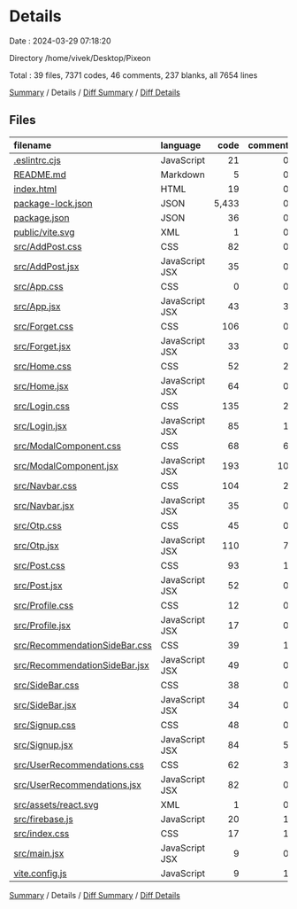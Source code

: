 # Details

Date : 2024-03-29 07:18:20

Directory /home/vivek/Desktop/Pixeon

Total : 39 files,  7371 codes, 46 comments, 237 blanks, all 7654 lines

[Summary](results.md) / Details / [Diff Summary](diff.md) / [Diff Details](diff-details.md)

## Files
| filename | language | code | comment | blank | total |
| :--- | :--- | ---: | ---: | ---: | ---: |
| [.eslintrc.cjs](/.eslintrc.cjs) | JavaScript | 21 | 0 | 1 | 22 |
| [README.md](/README.md) | Markdown | 5 | 0 | 4 | 9 |
| [index.html](/index.html) | HTML | 19 | 0 | 1 | 20 |
| [package-lock.json](/package-lock.json) | JSON | 5,433 | 0 | 1 | 5,434 |
| [package.json](/package.json) | JSON | 36 | 0 | 1 | 37 |
| [public/vite.svg](/public/vite.svg) | XML | 1 | 0 | 0 | 1 |
| [src/AddPost.css](/src/AddPost.css) | CSS | 82 | 0 | 14 | 96 |
| [src/AddPost.jsx](/src/AddPost.jsx) | JavaScript JSX | 35 | 0 | 2 | 37 |
| [src/App.css](/src/App.css) | CSS | 0 | 0 | 1 | 1 |
| [src/App.jsx](/src/App.jsx) | JavaScript JSX | 43 | 3 | 10 | 56 |
| [src/Forget.css](/src/Forget.css) | CSS | 106 | 0 | 8 | 114 |
| [src/Forget.jsx](/src/Forget.jsx) | JavaScript JSX | 33 | 0 | 4 | 37 |
| [src/Home.css](/src/Home.css) | CSS | 52 | 2 | 12 | 66 |
| [src/Home.jsx](/src/Home.jsx) | JavaScript JSX | 64 | 0 | 8 | 72 |
| [src/Login.css](/src/Login.css) | CSS | 135 | 2 | 12 | 149 |
| [src/Login.jsx](/src/Login.jsx) | JavaScript JSX | 85 | 1 | 8 | 94 |
| [src/ModalComponent.css](/src/ModalComponent.css) | CSS | 68 | 6 | 12 | 86 |
| [src/ModalComponent.jsx](/src/ModalComponent.jsx) | JavaScript JSX | 193 | 10 | 18 | 221 |
| [src/Navbar.css](/src/Navbar.css) | CSS | 104 | 2 | 16 | 122 |
| [src/Navbar.jsx](/src/Navbar.jsx) | JavaScript JSX | 35 | 0 | 3 | 38 |
| [src/Otp.css](/src/Otp.css) | CSS | 45 | 0 | 6 | 51 |
| [src/Otp.jsx](/src/Otp.jsx) | JavaScript JSX | 110 | 7 | 15 | 132 |
| [src/Post.css](/src/Post.css) | CSS | 93 | 1 | 19 | 113 |
| [src/Post.jsx](/src/Post.jsx) | JavaScript JSX | 52 | 0 | 3 | 55 |
| [src/Profile.css](/src/Profile.css) | CSS | 12 | 0 | 1 | 13 |
| [src/Profile.jsx](/src/Profile.jsx) | JavaScript JSX | 17 | 0 | 2 | 19 |
| [src/RecommendationSideBar.css](/src/RecommendationSideBar.css) | CSS | 39 | 1 | 5 | 45 |
| [src/RecommendationSideBar.jsx](/src/RecommendationSideBar.jsx) | JavaScript JSX | 49 | 0 | 2 | 51 |
| [src/SideBar.css](/src/SideBar.css) | CSS | 38 | 0 | 5 | 43 |
| [src/SideBar.jsx](/src/SideBar.jsx) | JavaScript JSX | 34 | 0 | 2 | 36 |
| [src/Signup.css](/src/Signup.css) | CSS | 48 | 0 | 9 | 57 |
| [src/Signup.jsx](/src/Signup.jsx) | JavaScript JSX | 84 | 5 | 9 | 98 |
| [src/UserRecommendations.css](/src/UserRecommendations.css) | CSS | 62 | 3 | 8 | 73 |
| [src/UserRecommendations.jsx](/src/UserRecommendations.jsx) | JavaScript JSX | 82 | 0 | 5 | 87 |
| [src/assets/react.svg](/src/assets/react.svg) | XML | 1 | 0 | 0 | 1 |
| [src/firebase.js](/src/firebase.js) | JavaScript | 20 | 1 | 3 | 24 |
| [src/index.css](/src/index.css) | CSS | 17 | 1 | 3 | 21 |
| [src/main.jsx](/src/main.jsx) | JavaScript JSX | 9 | 0 | 2 | 11 |
| [vite.config.js](/vite.config.js) | JavaScript | 9 | 1 | 2 | 12 |

[Summary](results.md) / Details / [Diff Summary](diff.md) / [Diff Details](diff-details.md)